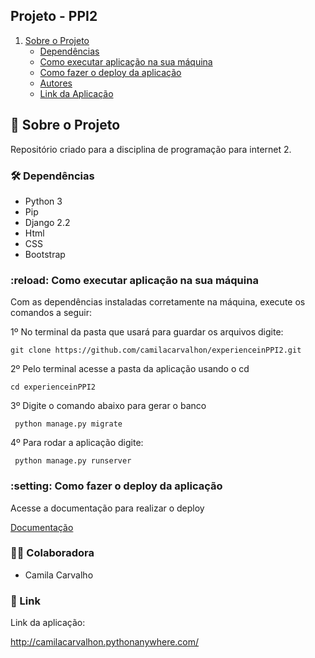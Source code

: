 ## Projeto - PPI2

1. [Sobre o Projeto](#sobre-o-projeto)
    * [Dependências](#Dependências)
    * [Como executar aplicação na sua máquina](#Como_executar_aplicação_na_sua_máquina)
    * [Como fazer  o deploy da aplicação](#Como_fazer_o_deploy_da_aplicação)
    * [Autores](#Autores)
    * [Link da Aplicação](#link)

## :rocket: Sobre o Projeto

Repositório criado para a disciplina de programação para internet 2.


### :hammer_and_wrench: Dependências 

- Python 3
- Pip
- Django 2.2
- Html
- CSS
- Bootstrap

### :reload: Como executar aplicação na sua máquina 

Com as dependências instaladas corretamente na máquina, execute os comandos a seguir:

1º No terminal da pasta que usará para guardar os arquivos digite:

```
git clone https://github.com/camilacarvalhon/experienceinPPI2.git
```

2º Pelo terminal acesse a pasta da aplicação usando o cd

```
cd experienceinPPI2

```
3º Digite o comando abaixo para gerar o banco

```
 python manage.py migrate
```
4º Para rodar a aplicação digite:

```
 python manage.py runserver
```

### :setting: Como fazer o deploy da aplicação

Acesse a documentação para realizar o deploy

[Documentação](https://github.com/camilacarvalhon/experienceinPPI2/blob/main/documentos/Documento%20de%20implanta%C3%A7%C3%A3o-%20PPI2.pdf)

### :woman_student:  Colaboradora

- Camila Carvalho 

### :link: Link

Link da aplicação: 

http://camilacarvalhon.pythonanywhere.com/

